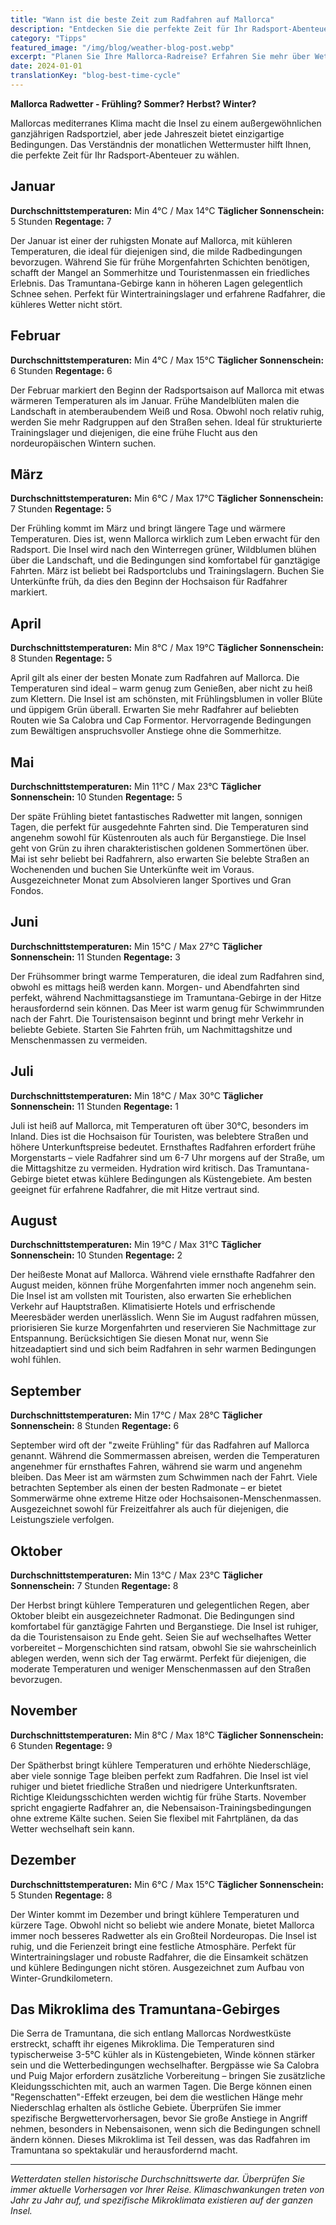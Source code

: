 ```yaml
---
title: "Wann ist die beste Zeit zum Radfahren auf Mallorca"
description: "Entdecken Sie die perfekte Zeit für Ihr Radsport-Abenteuer auf Mallorca mit unserem umfassenden Monat-für-Monat-Wetterführer mit Temperaturen, Sonnenschein und Radbedingungen das ganze Jahr über."
category: "Tipps"
featured_image: "/img/blog/weather-blog-post.webp"
excerpt: "Planen Sie Ihre Mallorca-Radreise? Erfahren Sie mehr über Wetterbedingungen, Temperaturen und Radsport-Erlebnisse für jeden Monat, von milden Wintern bis zu warmen Sommern im mediterranen Radsport-Paradies."
date: 2024-01-01
translationKey: "blog-best-time-cycle"
---
```


**Mallorca Radwetter - Frühling? Sommer? Herbst? Winter?**

Mallorcas mediterranes Klima macht die Insel zu einem außergewöhnlichen ganzjährigen Radsportziel, aber jede Jahreszeit bietet einzigartige Bedingungen. Das Verständnis der monatlichen Wettermuster hilft Ihnen, die perfekte Zeit für Ihr Radsport-Abenteuer zu wählen.

## Januar

**Durchschnittstemperaturen:** Min 4°C / Max 14°C
**Täglicher Sonnenschein:** 5 Stunden
**Regentage:** 7

Der Januar ist einer der ruhigsten Monate auf Mallorca, mit kühleren Temperaturen, die ideal für diejenigen sind, die milde Radbedingungen bevorzugen. Während Sie für frühe Morgenfahrten Schichten benötigen, schafft der Mangel an Sommerhitze und Touristenmassen ein friedliches Erlebnis. Das Tramuntana-Gebirge kann in höheren Lagen gelegentlich Schnee sehen. Perfekt für Wintertrainingslager und erfahrene Radfahrer, die kühleres Wetter nicht stört.

## Februar

**Durchschnittstemperaturen:** Min 4°C / Max 15°C
**Täglicher Sonnenschein:** 6 Stunden
**Regentage:** 6

Der Februar markiert den Beginn der Radsportsaison auf Mallorca mit etwas wärmeren Temperaturen als im Januar. Frühe Mandelblüten malen die Landschaft in atemberaubendem Weiß und Rosa. Obwohl noch relativ ruhig, werden Sie mehr Radgruppen auf den Straßen sehen. Ideal für strukturierte Trainingslager und diejenigen, die eine frühe Flucht aus den nordeuropäischen Wintern suchen.

## März

**Durchschnittstemperaturen:** Min 6°C / Max 17°C
**Täglicher Sonnenschein:** 7 Stunden
**Regentage:** 5

Der Frühling kommt im März und bringt längere Tage und wärmere Temperaturen. Dies ist, wenn Mallorca wirklich zum Leben erwacht für den Radsport. Die Insel wird nach den Winterregen grüner, Wildblumen blühen über die Landschaft, und die Bedingungen sind komfortabel für ganztägige Fahrten. März ist beliebt bei Radsportclubs und Trainingslagern. Buchen Sie Unterkünfte früh, da dies den Beginn der Hochsaison für Radfahrer markiert.

## April

**Durchschnittstemperaturen:** Min 8°C / Max 19°C
**Täglicher Sonnenschein:** 8 Stunden
**Regentage:** 5

April gilt als einer der besten Monate zum Radfahren auf Mallorca. Die Temperaturen sind ideal – warm genug zum Genießen, aber nicht zu heiß zum Klettern. Die Insel ist am schönsten, mit Frühlingsblumen in voller Blüte und üppigem Grün überall. Erwarten Sie mehr Radfahrer auf beliebten Routen wie Sa Calobra und Cap Formentor. Hervorragende Bedingungen zum Bewältigen anspruchsvoller Anstiege ohne die Sommerhitze.

## Mai

**Durchschnittstemperaturen:** Min 11°C / Max 23°C
**Täglicher Sonnenschein:** 10 Stunden
**Regentage:** 5

Der späte Frühling bietet fantastisches Radwetter mit langen, sonnigen Tagen, die perfekt für ausgedehnte Fahrten sind. Die Temperaturen sind angenehm sowohl für Küstenrouten als auch für Berganstiege. Die Insel geht von Grün zu ihren charakteristischen goldenen Sommertönen über. Mai ist sehr beliebt bei Radfahrern, also erwarten Sie belebte Straßen an Wochenenden und buchen Sie Unterkünfte weit im Voraus. Ausgezeichneter Monat zum Absolvieren langer Sportives und Gran Fondos.

## Juni

**Durchschnittstemperaturen:** Min 15°C / Max 27°C
**Täglicher Sonnenschein:** 11 Stunden
**Regentage:** 3

Der Frühsommer bringt warme Temperaturen, die ideal zum Radfahren sind, obwohl es mittags heiß werden kann. Morgen- und Abendfahrten sind perfekt, während Nachmittagsanstiege im Tramuntana-Gebirge in der Hitze herausfordernd sein können. Das Meer ist warm genug für Schwimmrunden nach der Fahrt. Die Touristensaison beginnt und bringt mehr Verkehr in beliebte Gebiete. Starten Sie Fahrten früh, um Nachmittagshitze und Menschenmassen zu vermeiden.

## Juli

**Durchschnittstemperaturen:** Min 18°C / Max 30°C
**Täglicher Sonnenschein:** 11 Stunden
**Regentage:** 1

Juli ist heiß auf Mallorca, mit Temperaturen oft über 30°C, besonders im Inland. Dies ist die Hochsaison für Touristen, was belebtere Straßen und höhere Unterkunftspreise bedeutet. Ernsthaftes Radfahren erfordert frühe Morgenstarts – viele Radfahrer sind um 6-7 Uhr morgens auf der Straße, um die Mittagshitze zu vermeiden. Hydration wird kritisch. Das Tramuntana-Gebirge bietet etwas kühlere Bedingungen als Küstengebiete. Am besten geeignet für erfahrene Radfahrer, die mit Hitze vertraut sind.

## August

**Durchschnittstemperaturen:** Min 19°C / Max 31°C
**Täglicher Sonnenschein:** 10 Stunden
**Regentage:** 2

Der heißeste Monat auf Mallorca. Während viele ernsthafte Radfahrer den August meiden, können frühe Morgenfahrten immer noch angenehm sein. Die Insel ist am vollsten mit Touristen, also erwarten Sie erheblichen Verkehr auf Hauptstraßen. Klimatisierte Hotels und erfrischende Meeresbäder werden unerlässlich. Wenn Sie im August radfahren müssen, priorisieren Sie kurze Morgenfahrten und reservieren Sie Nachmittage zur Entspannung. Berücksichtigen Sie diesen Monat nur, wenn Sie hitzeadaptiert sind und sich beim Radfahren in sehr warmen Bedingungen wohl fühlen.

## September

**Durchschnittstemperaturen:** Min 17°C / Max 28°C
**Täglicher Sonnenschein:** 8 Stunden
**Regentage:** 6

September wird oft der "zweite Frühling" für das Radfahren auf Mallorca genannt. Während die Sommermassen abreisen, werden die Temperaturen angenehmer für ernsthaftes Fahren, während sie warm und angenehm bleiben. Das Meer ist am wärmsten zum Schwimmen nach der Fahrt. Viele betrachten September als einen der besten Radmonate – er bietet Sommerwärme ohne extreme Hitze oder Hochsaisonen-Menschenmassen. Ausgezeichnet sowohl für Freizeitfahrer als auch für diejenigen, die Leistungsziele verfolgen.

## Oktober

**Durchschnittstemperaturen:** Min 13°C / Max 23°C
**Täglicher Sonnenschein:** 7 Stunden
**Regentage:** 8

Der Herbst bringt kühlere Temperaturen und gelegentlichen Regen, aber Oktober bleibt ein ausgezeichneter Radmonat. Die Bedingungen sind komfortabel für ganztägige Fahrten und Berganstiege. Die Insel ist ruhiger, da die Touristensaison zu Ende geht. Seien Sie auf wechselhaftes Wetter vorbereitet – Morgenschichten sind ratsam, obwohl Sie sie wahrscheinlich ablegen werden, wenn sich der Tag erwärmt. Perfekt für diejenigen, die moderate Temperaturen und weniger Menschenmassen auf den Straßen bevorzugen.

## November

**Durchschnittstemperaturen:** Min 8°C / Max 18°C
**Täglicher Sonnenschein:** 6 Stunden
**Regentage:** 9

Der Spätherbst bringt kühlere Temperaturen und erhöhte Niederschläge, aber viele sonnige Tage bleiben perfekt zum Radfahren. Die Insel ist viel ruhiger und bietet friedliche Straßen und niedrigere Unterkunftsraten. Richtige Kleidungsschichten werden wichtig für frühe Starts. November spricht engagierte Radfahrer an, die Nebensaison-Trainingsbedingungen ohne extreme Kälte suchen. Seien Sie flexibel mit Fahrtplänen, da das Wetter wechselhaft sein kann.

## Dezember

**Durchschnittstemperaturen:** Min 6°C / Max 15°C
**Täglicher Sonnenschein:** 5 Stunden
**Regentage:** 8

Der Winter kommt im Dezember und bringt kühlere Temperaturen und kürzere Tage. Obwohl nicht so beliebt wie andere Monate, bietet Mallorca immer noch besseres Radwetter als ein Großteil Nordeuropas. Die Insel ist ruhig, und die Ferienzeit bringt eine festliche Atmosphäre. Perfekt für Wintertrainingslager und robuste Radfahrer, die die Einsamkeit schätzen und kühlere Bedingungen nicht stören. Ausgezeichnet zum Aufbau von Winter-Grundkilometern.

## Das Mikroklima des Tramuntana-Gebirges

Die Serra de Tramuntana, die sich entlang Mallorcas Nordwestküste erstreckt, schafft ihr eigenes Mikroklima. Die Temperaturen sind typischerweise 3-5°C kühler als in Küstengebieten, Winde können stärker sein und die Wetterbedingungen wechselhafter. Bergpässe wie Sa Calobra und Puig Major erfordern zusätzliche Vorbereitung – bringen Sie zusätzliche Kleidungsschichten mit, auch an warmen Tagen. Die Berge können einen "Regenschatten"-Effekt erzeugen, bei dem die westlichen Hänge mehr Niederschlag erhalten als östliche Gebiete. Überprüfen Sie immer spezifische Bergwettervorhersagen, bevor Sie große Anstiege in Angriff nehmen, besonders in Nebensaisonen, wenn sich die Bedingungen schnell ändern können. Dieses Mikroklima ist Teil dessen, was das Radfahren im Tramuntana so spektakulär und herausfordernd macht.

---

*Wetterdaten stellen historische Durchschnittswerte dar. Überprüfen Sie immer aktuelle Vorhersagen vor Ihrer Reise. Klimaschwankungen treten von Jahr zu Jahr auf, und spezifische Mikroklimata existieren auf der ganzen Insel.*
